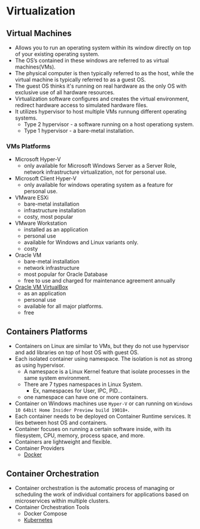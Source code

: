 # Virtualization

## Virtual Machines

- Allows you to run an operating system within its window directly on top of your existing operating system.
- The OS’s contained in these windows are referred to as virtual machines(VMs).
- The physical computer is then typically referred to as the host, while the virtual machine is typically referred to as a guest OS.
- The guest OS thinks it's running on real hardware as the only OS with exclusive use of all hardware resources.
- Virtualization software configures and creates the virtual environment, redirect hardware access to simulated hardware files.
- It utilizes hypervisor to host multiple VMs runnung different operating systems.
  - Type 2 hypervisor - a software running on a host operationg system.
  - Type 1 hypervisor - a bare-metal installation.

### VMs Platforms

- Microsoft Hyper-V
  - only available for Microsoft Windows Server as a Server Role, network infrastructure virtualization, not for personal use.
- Microsoft Client Hyper-V
  - only available for windows operating system as a feature for personal use.
- VMware ESXi
  - bare-metal installation
  - infrastructure installation
  - costy, most popular
- VMware Workstation
  - installed as an application
  - personal use
  - available for Windows and Linux variants only.
  - costy
- Oracle VM
  - bare-metal installation
  - network infrastructure
  - most popular for Oracle Database
  - free to use and charged for maintenance agreement annually
- [Oracle VM VirtualBox](virtualbox.md)
  - as an application
  - personal use
  - available for all major platforms.
  - free

## Containers Platforms

- Containers on Linux are similar to VMs, but they do not use hypervisor and add libraries on top of host OS with guest OS.
- Each isolated container using namespace. The isolation is not as strong as using hypervisor.
  - A namespace is a Linux Kernel feature that isolate processes in the same system environment.
  - There are 7 types namespaces in Linux System.
    - Ex, namespaces for User, IPC, PID...
  - one namespace can have one or more containers.
- Container on Windows machines use `Hyper-V` or can running on `Windows 10 64bit Home Insider Preview build 19018+`.
- Each container needs to be deployed on Container Runtime services. It lies between host OS and containers.
- Container focuses on running a certain software inside, with its filesystem, CPU, memory, process space, and more.
- Containers are lightweight and flexible.
- Container Providers
  - [Docker](docker.md)

## Container Orchestration

- Container orchestration is the automatic process of managing or scheduling the work of individual containers for applications based on microservices within multiple clusters.
- Container Orchestration Tools
  - Docker Compose
  - [Kubernetes](kubernetes.md)

